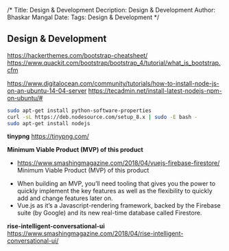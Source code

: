 /*
Title: Design & Development
Decription: Design & Development
Author: Bhaskar Mangal
Date: 
Tags: Design & Development
*/

## Design & Development

https://hackerthemes.com/bootstrap-cheatsheet/
https://www.quackit.com/bootstrap/bootstrap_4/tutorial/what_is_bootstrap.cfm

https://www.digitalocean.com/community/tutorials/how-to-install-node-js-on-an-ubuntu-14-04-server
https://tecadmin.net/install-latest-nodejs-npm-on-ubuntu/#

```bash
sudo apt-get install python-software-properties
curl -sL https://deb.nodesource.com/setup_8.x | sudo -E bash -
sudo apt-get install nodejs
```

**tinypng**
https://tinypng.com/

**Minimum Viable Product (MVP) of this product**
- https://www.smashingmagazine.com/2018/04/vuejs-firebase-firestore/
Minimum Viable Product (MVP) of this product

* When building an MVP, you’ll need tooling that gives you the power to quickly implement the key features as well as the flexibility to quickly add and change features later on.
*  Vue.js as it’s a Javascript-rendering framework, backed by the Firebase suite (by Google) and its new real-time database called Firestore.


**rise-intelligent-conversational-ui**
https://www.smashingmagazine.com/2018/04/rise-intelligent-conversational-ui/